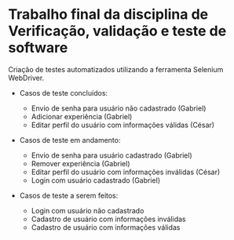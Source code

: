# Trabalho final da disciplina de Verificação, validação e teste de software

Criação de testes automatizados utilizando a ferramenta Selenium WebDriver.

* Casos de teste concluídos:

  * Envio de senha para usuário não cadastrado (Gabriel)
  * Adicionar experiência (Gabriel)
  * Editar perfil do usuário com informações válidas (César)

* Casos de teste em andamento:

  * Envio de senha para usuário cadastrado (Gabriel) 
  * Remover experiência (Gabriel)
  * Editar perfil do usuário com informações inválidas (César)
  * Login com usuário cadastrado (Gabriel)

* Casos de teste a serem feitos:

  * Login com usuário não cadastrado
  * Cadastro de usuário com informações inválidas
  * Cadastro de usuário com informações válidas
